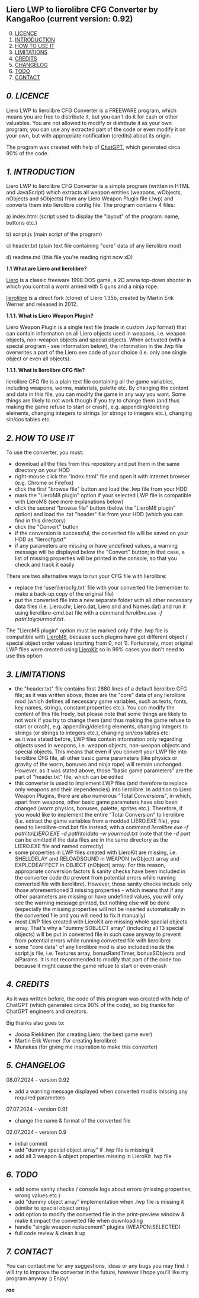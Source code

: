 **Liero LWP to lierolibre CFG Converter by KangaRoo (current version: 0.92)**
---------------------------------------------------

0. [LICENCE](#0-licence)
1. [INTRODUCTION](#1-introduction)
2. [HOW TO USE IT](#2-how-to-use-it)
3. [LIMITATIONS](#3-limitations)
4. [CREDITS](#4-credits)
5. [CHANGELOG](#5-changelog)
6. [TODO](#6-todo)
7. [CONTACT](#7-contact)

## *0. LICENCE*

Liero LWP to lierolibre CFG Converter is a FREEWARE program, which means you are free to distribute it, but you can't do it for cash or other valuables. You are not allowed to modify or distribute it as your own program; you can use any extracted part of the code or even modify it on your own, but with appropriate notification (credits) about its origin.

The program was created with help of [ChatGPT](https://openai.com/blog/chatgpt), which generated circa 90% of the code.

## *1. INTRODUCTION*

Liero LWP to lierolibre CFG Converter is a simple program (written in HTML and JavaScript) which extracts all weapon entities (weapons, wObjects, nObjects and sObjects) from any Liero Weapon Plugin file (.lwp) and converts them into lierolibre config file. The program contains 4 files:

a) index.html (script used to display the "layout" of the program: name, buttons etc.)

b) script.js (main script of the program)

c) header.txt (plain text file containing "core" data of any lierolibre mod)

d) readme.md (this file you're reading right now xD)

**1.1 What are Liero and lierolibre?**

[Liero](http://liero.be/) is a classic freeware 1998 DOS game, a 2D arena top-down shooter in which you control a worm armed with 5 guns and a ninja rope.

[lierolibre](https://gitlab.com/lierolibre/lierolibre) is a direct fork (clone) of Liero 1.35b, created by Martin Erik Werner and released in 2012.

**1.1.1. What is Liero Weapon Plugin?**

Liero Weapon Plugin is a single text file (made in custom .lwp format) that can contain information on all Liero objects used in weapons, i.e. weapon objects, non-weapon objects and special objects. When activated (with a special program - see information below), the information in the .lwp file overwrites a part of the Liero.exe code of your choice (i.e. only one single object or even all objects).

**1.1.1. What is lierolibre CFG file?**

lierolibre CFG file is a plain text file containing all the game variables, including weapons, worms, materials, palette etc. By changing the content and data in this file, you can modify the game in any way you want. Some things are likely to not work though if you try to change them (and thus making the game refuse to start or crash), e.g. appending/deleting elements, changing integers to strings (or strings to integers etc.), changing sin/cos tables etc.

## *2. HOW TO USE IT*

To use the converter, you must:

- download all the files from this repository and put them in the same directory on your HDD
- right-mouse click the "index.html" file and open it with Internet browser (e.g. Chrome or Firefox)
- click the first "browse file" button and load the .lwp file from your HDD
- mark the "LieroM8 plugin" option if your selected LWP file is compatible with LieroM8 (see more explanations below)
- click the second "browse file" button (below the "LieroM8 plugin" option) and load the .txt "header" file from your HDD (which you can find in this directory)
- click the "Convert" button
- if the conversion is successful, the converted file will be saved on your HDD as "lierocfg.txt"
- if any parameters are missing or have undefined values, a warning message will be displayed below the "Convert" button; in that case, a list of missing properties will be printed in the console, so that you check and track it easily

There are two alternative ways to run your CFG file with lierolibre:

- replace the 'user\lierocfg.txt' file with your converted file (remember to make a back-up copy of the original file)
- put the converted file into a new separate folder with all other necessary data files (i.e. Liero.chr, Liero.dat, Liero.snd and Names.dat) and run it using lierolibre-cmd.bat file with a command _lierolibre.exe -f path\to\yourmod.txt_.

The "LieroM8 plugin" option must be marked only if the .lwp file is compatible with [LieroM8](https://liero.nl/download/286/lm8v192.zip), because such plugins have got different object / special object order values (starting from 0, not 1). Fortunately, most original LWP files were created using [LieroKit](https://liero.nl/download/295/lierokit16b2.zip) so in 99% cases you don't need to use this option.

## *3. LIMITATIONS*

- the "header.txt" file contains first 2880 lines of a default lierolibre CFG file; as it was written above, those are the "core" data of any lierolibre mod (which defines all necessary game variables, such as texts, fonts, key names, strings, constant properties etc.). You can modify the content of this file freely, but please note that some things are likely to not work if you try to change them (and thus making the game refuse to start or crash), e.g. appending/deleting elements, changing integers to strings (or strings to integers etc.), changing sin/cos tables etc.
- as it was stated before, LWP files contain information only regarding objects used in weapons, i.e. weapon objects, non-weapon objects and special objects. This means that even if you convert your LWP file into lierolibre CFG file, all other basic game parameters (like physics or gravity of the worm, bonuses and ninja rope) will remain unchanged. However, as it was stated above, those "basic game parameters" are the part of "header.txt" file, which can be edited
- this converter is used to implement LWP files (and therefore to replace only weapons and their dependencies) into lierolibre. In addition to Liero Weapon Plugins, there are also numerous "Total Conversions", in which, apart from weapons, other basic game parameters have also been changed (worm physics, bonuses, palette, sprites etc.). Therefore, if you would like to implement the entire "Total Conversion" to lierolibre (i.e. extract the game variables from a modded LIERO.EXE file), you need to lierolibre-cmd.bat file instead, with a command _lierolibre.exe -f path\to\LIERO.EXE -d path\to\data -w yourmod.txt_ (note that the _-d part_ can be omitted if the data files are in the same directory as the LIERO.EXE file and named correctly)
- some properties in LWP files created with LieroKit are missing, i.e. SHELLDELAY and RELOADSOUND in WEAPON (wObject) array and EXPLODEAFFECT in OBJECT (nObject) array. For this reason, appropriate conversion factors & sanity checks have been included in the converter code (to prevent from potential errors while running converted file with lierolibre). However, those sanity checks include only those aforementioned 3 missing properties - which means that if any other parameters are missing or have undefined values, you will only see the warning message printed, but nothing else will be done (especially the missing properties will not be inserted automatically in the converted file and you will need to fix it manually)
- most LWP files created with LieroKit are missing whole special objects array. That's why a "dummy SOBJECT array" (including all 13 special objects) will be put in converted file in such case anyway to prevent from potential errors while running converted file with lierolibre)
- some "core data" of any lierolibre mod is also included inside the script.js file, i.e. Textures array, bonusRandTimer, bonusSObjects and aiParams. It is not recommended to modify that part of the code too because it might cause the game refuse to start or even crash

## *4. CREDITS*

As it was written before, the code of this program was created with help of ChatGPT (which generated circa 90% of the code), so big thanks for ChatGPT engineers and creators.

Big thanks also goes to:

- Joosa Riekkinen (for creating Liero, the best game ever)
- Martin Erik Werner (for creating lierolibre)
- Munakas (for giving me inspiration to make this converter)

## *5. CHANGELOG*

08.07.2024 - version 0.92
- add a warning message displayed when converted mod is missing any required parameters

07.07.2024 - version 0.91
- change the name & format of the converted file

02.07.2024 - version 0.9
- initial commit
- add "dummy special object array" if .lwp file is missing it
- add all 3 weapon & object properties missing in LieroKit .lwp file

## *6. TODO*

- add some sanity checks / console logs about errors (missing properties, wrong values etc.)
- add "dummy object array" implementation when .lwp file is missing it (similar to special object array)
- add option to modify the converted file in the print-preview window & make it impact the converted file when downloading
- handle "single weapon replacement" plugins (WEAPON:SELECTED)
- full code review & clean it up

## *7. CONTACT*

You can contact me for any suggestions, ideas or any bugs you may find.
I will try to improve the converter in the future, however I hope you'll like my program anyway :) Enjoy!

**_roo_**
